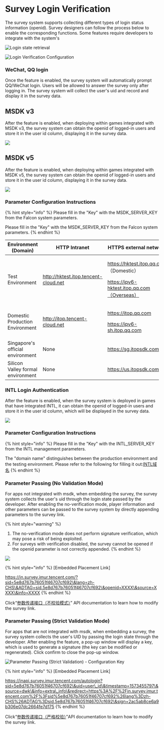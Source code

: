 # Survey Login Verification

The survey system supports collecting different types of login status information (openid). Survey designers can follow the process below to enable the corresponding functions. Some features require developers to integrate with the system's

![Login state retrieval](<../../../.gitbook/assets/image (367).png>)

![Login Verification Configuration](../../../.gitbook/assets/Snipaste_2023-10-08_14-28-38.png)

### WeChat, QQ login

Once the feature is enabled, the survey system will automatically prompt QQ/WeChat login. Users will be allowed to answer the survey only after logging in. The survey system will collect the user's uid and record and display it in the survey data.

## MSDK v3

After the feature is enabled, when deploying within games integrated with MSDK v3, the survey system can obtain the openid of logged-in users and store it in the user id column, displaying it in the survey data.

![](../../../.gitbook/assets/Snipaste_2023-10-08_14-30-24.png)

## MSDK v5&#x20;

After the feature is enabled, when deploying within games integrated with MSDK v5, the survey system can obtain the openid of logged-in users and store it in the user id column, displaying it in the survey data.

![](../../../.gitbook/assets/Snipaste_2023-10-08_14-31-20.png)

### Parameter Configuration Instructions

{% hint style="info" %}
Please fill in the "Key" with the MSDK\_SERVER\_KEY from the Falcon system parameters.

Please fill in the "Key" with the MSDK\_SERVER\_KEY from the Falcon system parameters.
{% endhint %}

| Environment (Domain)              | HTTP Intranet                        | HTTPS external network                                                                       |
| --------------------------------- | ------------------------------------ | -------------------------------------------------------------------------------------------- |
| Test Environment                  | http://hktest.itop.tencent-cloud.net | <p>https://hktest.itop.qq.com （Domestic）</p><p>https://ipv6-hktest.itop.qq.com（Overseas）</p> |
| Domestic Production Environment   | http://itop.tencent-cloud.net        | <p>https://itop.qq.com</p><p>https://ipv6-sh.itop.qq.com</p>                                 |
| Singapore's official environment  | None                                 | https://sg.itopsdk.com                                                                       |
| Silicon Valley formal environment | None                                 | https://us.itopsdk.com                                                                       |



### INTL Login Authentication

After the feature is enabled, when the survey system is deployed in games that have integrated INTL, it can obtain the openid of logged-in users and store it in the user id column, which will be displayed in the survey data.

![](../../../.gitbook/assets/Snipaste_2023-10-08_14-32-06.png)

### Parameter Configuration Instructions

{% hint style="info" %}
Please fill in the "Key" with the INTL\_SERVER\_KEY from the INTL management parameters.

The "domain name" distinguishes between the production environment and the testing environment. Please refer to the following for filling it out:[INTL域名](https://developers.intlgame.com/docs/intlsdk/JS/JSOverview#Environment)
{% endhint %}

### Parameter Passing (No Validation Mode)

For apps not integrated with msdk, when embedding the survey, the survey system collects the user's uid through the login state passed by the developer. After enabling the no-verification mode, player information and other parameters can be passed to the survey system by directly appending parameters to the survey link.

{% hint style="warning" %}
1. The no-verification mode does not perform signature verification, which may pose a risk of being exploited.
2. For surveys with verification disabled, the survey cannot be opened if the openid parameter is not correctly appended.
{% endhint %}

![](../../../.gitbook/assets/Snipaste_2023-10-08_14-32-51.png)

{% hint style="info" %}
\[Embedded Placement Link]

https://in.survey.imur.tencent.com/?sid=5e8d767b76051f46707cf692\&lang=zh-CHS\&ADTAG=sid.5e8d767b76051f46707cf692\&openid=XXXX\&source=XXXX\&info=XXXX
{% endhint %}

Click“[参数传递接口（不校验模式）](../../../api-wen-dang/can-shu-chuan-di-jie-kou-bu-xiao-yan-mo-shi.md)” API documentation to learn how to modify the survey link.

### Parameter Passing (Strict Validation Mode)

For apps that are not integrated with msdk, when embedding a survey, the survey system collects the user's UID by passing the login state through the developer. After enabling the feature, a pop-up window will display a key, which is used to generate a signature (the key can be modified or regenerated). Click confirm to close the pop-up window.

![Parameter Passing (Strict Validation) - Configuration Key](../../../.gitbook/assets/Snipaste_2023-10-08_14-34-26.png)

{% hint style="info" %}
\[Embedded Placement Link]

https://inapi.survey.imur.tencent.com/autologin?sid=5e8d767b76051f46707cf692\&uid=user\_id\&timestamp=1573455797\&source=dwk\&info=extra\_info\&redirect=https%3A%2F%2Fin.survey.imur.tencent.com%2F%3Fsid%5e8d767b76051f46707cf692%26lang%3Dzh-CHS%26ADTAG%3Dsid.5e8d767b76051f46707cf692\&sign=2ac5ab8ce6a9b306e07dc2664fe7d175
{% endhint %}

Click“[参数传递接口（严格校验）](../../../api-wen-dang/fei-msdk-deng-lu-tai-chuan-di-jie-kou.md)”API documentation to learn how to modify the survey link.
